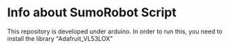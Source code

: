 # Info about SumoRobot Script
This repository is developed under arduino.
In order to run this, you need to install the library "Adafruit_VL53LOX"

